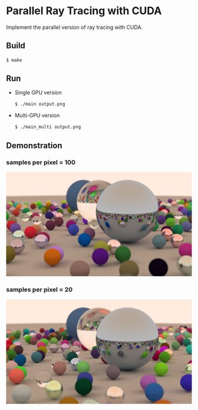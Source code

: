 Parallel Ray Tracing with CUDA
===

Implement the parallel version of ray tracing with CUDA.

Build
---
```bash
$ make
```

Run
---
- Single GPU version
  ```bash
  $ ./main output.png
  ```
- Multi-GPU version
  ```bash
  $ ./main_multi output.png
  ```

Demonstration
---

### samples per pixel = 100
![high quality](demo2.png)

### samples per pixel = 20
![low quality](demo.png)
